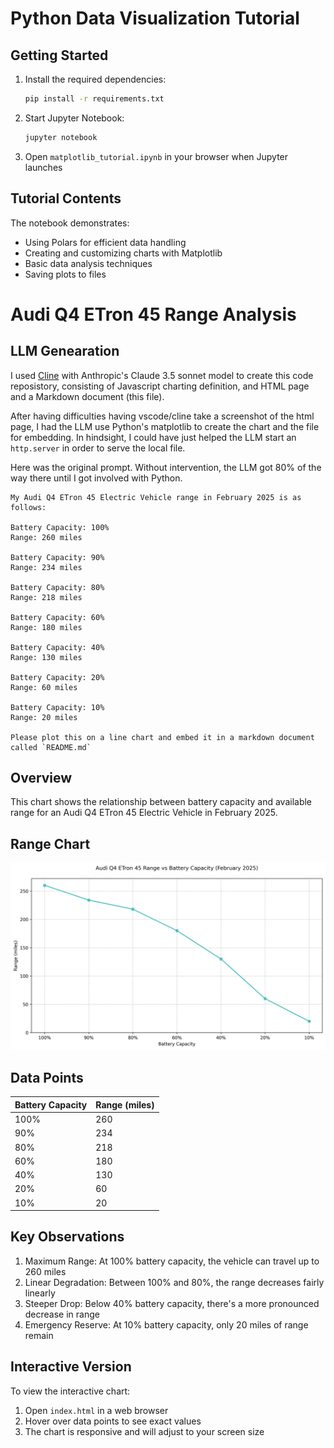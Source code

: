 # Python Data Visualization Tutorial

## Getting Started

1. Install the required dependencies:

   ```bash
   pip install -r requirements.txt
   ```

2. Start Jupyter Notebook:

   ```bash
   jupyter notebook
   ```

3. Open `matplotlib_tutorial.ipynb` in your browser when Jupyter launches

## Tutorial Contents

The notebook demonstrates:

- Using Polars for efficient data handling
- Creating and customizing charts with Matplotlib
- Basic data analysis techniques
- Saving plots to files

# Audi Q4 ETron 45 Range Analysis

## LLM Genearation

I used [Cline](https://cline.bot/faq) with Anthropic's Claude 3.5 sonnet model to create this code reposistory, consisting of Javascript charting definition, and HTML page and a Markdown document (this file).

After having difficulties having vscode/cline take a screenshot of the html page, I had the LLM use Python's matplotlib to create the chart and the file for embedding. In hindsight, I could have just helped the LLM start an `http.server` in order to serve the local file.

Here was the original prompt. Without intervention, the LLM got 80% of the way there until I got involved with Python.

```
My Audi Q4 ETron 45 Electric Vehicle range in February 2025 is as follows:

Battery Capacity: 100%
Range: 260 miles

Battery Capacity: 90%
Range: 234 miles

Battery Capacity: 80%
Range: 218 miles

Battery Capacity: 60%
Range: 180 miles

Battery Capacity: 40%
Range: 130 miles

Battery Capacity: 20%
Range: 60 miles

Battery Capacity: 10%
Range: 20 miles

Please plot this on a line chart and embed it in a markdown document called `README.md`
```

## Overview

This chart shows the relationship between battery capacity and available range for an Audi Q4 ETron 45 Electric Vehicle in February 2025.

## Range Chart

![Range Chart](chart-screenshot.png)

## Data Points

| Battery Capacity | Range (miles) |
| ---------------- | ------------- |
| 100%             | 260           |
| 90%              | 234           |
| 80%              | 218           |
| 60%              | 180           |
| 40%              | 130           |
| 20%              | 60            |
| 10%              | 20            |

## Key Observations

1. Maximum Range: At 100% battery capacity, the vehicle can travel up to 260 miles
2. Linear Degradation: Between 100% and 80%, the range decreases fairly linearly
3. Steeper Drop: Below 40% battery capacity, there's a more pronounced decrease in range
4. Emergency Reserve: At 10% battery capacity, only 20 miles of range remain

## Interactive Version

To view the interactive chart:

1. Open `index.html` in a web browser
2. Hover over data points to see exact values
3. The chart is responsive and will adjust to your screen size
